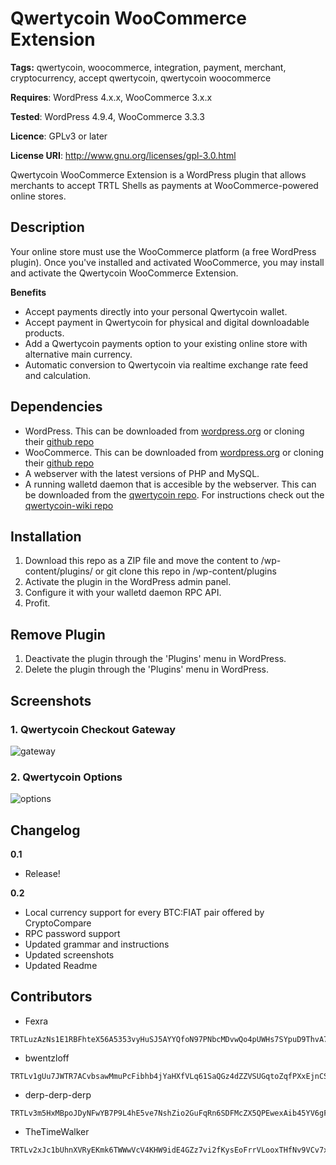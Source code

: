 # Qwertycoin WooCommerce Extension
**Tags:** qwertycoin, woocommerce, integration, payment, merchant, cryptocurrency, accept qwertycoin, qwertycoin woocommerce

**Requires**: WordPress 4.x.x, WooCommerce 3.x.x

**Tested**: WordPress 4.9.4, WooCommerce 3.3.3

**Licence**: GPLv3 or later

**License URI**: http://www.gnu.org/licenses/gpl-3.0.html
 
Qwertycoin WooCommerce Extension is a WordPress plugin that allows merchants to accept TRTL Shells as payments at WooCommerce-powered online stores.

## Description

Your online store must use the WooCommerce platform (a free WordPress plugin).
Once you've installed and activated WooCommerce, you may install and activate the Qwertycoin WooCommerce Extension.

**Benefits**

* Accept payments directly into your personal Qwertycoin wallet.
* Accept payment in Qwertycoin for physical and digital downloadable products.
* Add a Qwertycoin payments option to your existing online store with alternative main currency.
* Automatic conversion to Qwertycoin via realtime exchange rate feed and calculation.

## Dependencies

- WordPress. This can be downloaded from [wordpress.org](https://wordpress.org) or cloning their [github repo](https://github.com/WordPress/WordPress)
- WooCommerce. This can be downloaded from [wordpress.org](https://wordpress.org/plugins/woocommerce/) or cloning their [github repo](https://github.com/woocommerce/woocommerce)
- A webserver with the latest versions of PHP and MySQL.
- A running walletd daemon that is accesible by the webserver. This can be downloaded from the [qwertycoin repo](https://github.com/qwertycoin-org/qwertycoin). For instructions check out the [qwertycoin-wiki repo](https://github.com/qwertycoin-org/qwertycoin-wiki/wiki/Getting-Started)


## Installation

1. Download this repo as a ZIP file and move the content to /wp-content/plugins/ or git clone this repo in /wp-content/plugins 
2. Activate the plugin in the WordPress admin panel.
3. Configure it with your walletd daemon RPC API.
4. Profit.

## Remove Plugin

1. Deactivate the plugin through the 'Plugins' menu in WordPress.
2. Delete the plugin through the 'Plugins' menu in WordPress.

## Screenshots

### 1. Qwertycoin Checkout Gateway  
![gateway](https://github.com/qwertycoin-org/qwc-ommerce/blob/master/assets/screenshots/gateway.png "Qwertycoin Checkout Gateway")
  
### 2. Qwertycoin Options  
![options](https://github.com/qwertycoin-org/qwc-ommerce/blob/master/assets/screenshots/options.png "Qwertycoin Options")

## Changelog

**0.1**
* Release!

**0.2**
* Local currency support for every BTC:FIAT pair offered by CryptoCompare
* RPC password support
* Updated grammar and instructions
* Updated screenshots
* Updated Readme

## Contributors

- Fexra
```
TRTLuzAzNs1E1RBFhteX56A5353vyHuSJ5AYYQfoN97PNbcMDvwQo4pUWHs7SYpuD9ThvA7AD3r742kwTmWh5o9WFaB9JXH8evP
```
- bwentzloff
```
TRTLv1gUu7JWTR7ACvbsawMmuPcFibhb4jYaHXfVLq61SaQGz4dZZVSUGqtoZqfPXxEjnCSYHki89Vzgx2GK3hoda3Dy1hpy82K
```
- derp-derp-derp
```
TRTLv3m5HxMBpoJDyNFwYB7P9L4hE5ve7NshZio2GuFqRn6SDFMcZX5QPEwexAib45YV6gFrnEpkABPT8nAdGoqD16Xtv8e2xx7
```
- TheTimeWalker
```
TRTLv2xJc1bUhnXVRyEKmk6TWWwVcV4KHW9idE4GZz7vi2fKysEoFrrVLooxTHfNv9VCv7xyzQyDNjSuxhrEdK2fUdFRD2D3nQY
```
